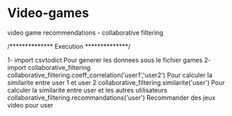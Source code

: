 # Video-games
video game recommendations - collaborative filtering

/************** Execution **************/

1- import csvtodict					Pour generer les donnees sous le fichier games
2- import collaborative_filtering
		collaborative_filtering.coeff_correlation('user1','user2')  	Pour calculer la similarite entre user 1 et user 2
		collaborative_filtering.similarite('user')			Pour calculer la similarite entre user  et les autres utilisateurs
		collaborative_filtering.recommandations('user')			Recommander des jeux video pour user
